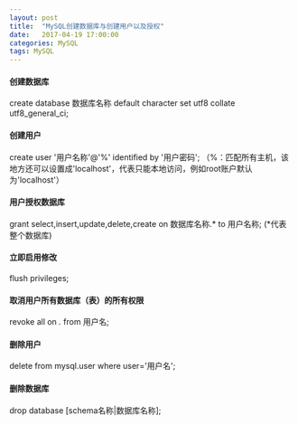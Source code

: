 ```yaml
---
layout: post
title:  "MySQL创建数据库与创建用户以及授权"
date:   2017-04-19 17:00:00
categories: MySQL
tags: MySQL
---
```

#### 创建数据库
create database 数据库名称 default character set utf8 collate utf8_general_ci;

#### 创建用户
create user '用户名称'@'%' identified by '用户密码';
（%：匹配所有主机，该地方还可以设置成'localhost'，代表只能本地访问，例如root账户默认为'localhost'）

#### 用户授权数据库
grant select,insert,update,delete,create on 数据库名称.* to 用户名称;
(*代表整个数据库)

#### 立即启用修改
flush  privileges;

#### 取消用户所有数据库（表）的所有权限
revoke all on *.* from 用户名;

#### 删除用户
delete from mysql.user where user='用户名';

#### 删除数据库
drop database [schema名称|数据库名称];
